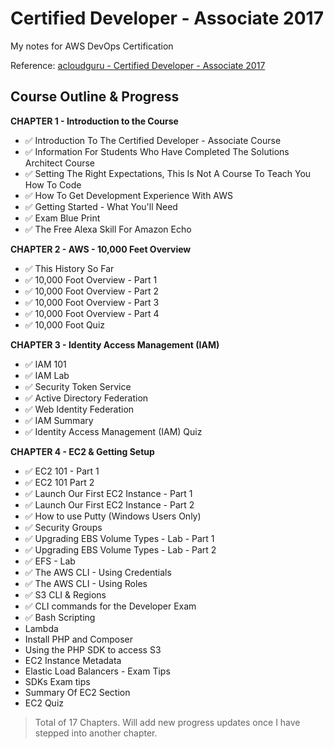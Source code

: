 # Certified Developer - Associate 2017
My notes for AWS DevOps Certification

Reference:
[acloudguru - Certified Developer - Associate 2017](https://acloud.guru/course/aws-certified-developer-associate)

## Course Outline & Progress
**CHAPTER 1 - Introduction to the Course**
* :white_check_mark: Introduction To The Certified Developer - Associate Course
* :white_check_mark: Information For Students Who Have Completed The Solutions Architect Course
* :white_check_mark: Setting The Right Expectations, This Is Not A Course To Teach You How To Code
* :white_check_mark: How To Get Development Experience With AWS
* :white_check_mark: Getting Started - What You'll Need
* :white_check_mark: Exam Blue Print
* :white_check_mark: The Free Alexa Skill For Amazon Echo

**CHAPTER 2 - AWS - 10,000 Feet Overview**
* :white_check_mark: This History So Far
* :white_check_mark: 10,000 Foot Overview - Part 1
* :white_check_mark: 10,000 Foot Overview - Part 2
* :white_check_mark: 10,000 Foot Overview - Part 3
* :white_check_mark: 10,000 Foot Overview - Part 4
* :white_check_mark: 10,000 Foot Quiz

**CHAPTER 3 - Identity Access Management (IAM)**
* :white_check_mark: IAM 101
* :white_check_mark: IAM Lab
* :white_check_mark: Security Token Service
* :white_check_mark: Active Directory Federation
* :white_check_mark: Web Identity Federation
* :white_check_mark: IAM Summary
* :white_check_mark: Identity Access Management (IAM) Quiz

**CHAPTER 4 - EC2 & Getting Setup**
* :white_check_mark: EC2 101 - Part 1
* :white_check_mark: EC2 101 Part 2
* :white_check_mark: Launch Our First EC2 Instance - Part 1
* :white_check_mark: Launch Our First EC2 Instance - Part 2
* :white_check_mark: How to use Putty (Windows Users Only)
* :white_check_mark: Security Groups
* :white_check_mark: Upgrading EBS Volume Types - Lab - Part 1
* :white_check_mark: Upgrading EBS Volume Types - Lab - Part 2
* :white_check_mark: EFS - Lab
* :white_check_mark: The AWS CLI - Using Credentials
* :white_check_mark: The AWS CLI - Using Roles
* :white_check_mark: S3 CLI & Regions
* :white_check_mark: CLI commands for the Developer Exam
* :white_check_mark: Bash Scripting
* Lambda
* Install PHP and Composer
* Using the PHP SDK to access S3
* EC2 Instance Metadata
* Elastic Load Balancers - Exam Tips
* SDKs Exam tips
* Summary Of EC2 Section
* EC2 Quiz

> Total of 17 Chapters. Will add new progress updates once I have stepped into another chapter.
